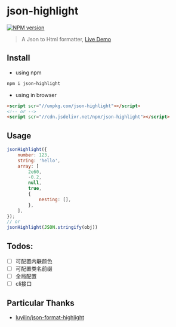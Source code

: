 # json-highlight
[![NPM version](https://img.shields.io/npm/v/json-highlight.svg)](https://npmjs.org/package/json-highlight)
> A Json to Html formatter, [Live Demo](https://bowencool.github.io/json-highlight/)

## Install
 - using npm
``` bash
npm i json-highlight
```
 - using in browser
``` html
<script scr="//unpkg.com/json-highlight"></script>
<!-- or -->
<script scr="//cdn.jsdelivr.net/npm/json-highlight"></script>
```

## Usage
``` js
jsonHighlight({
	number: 123,
	string: 'hello',
	array: [
		2e60,
		-0.2,
		null,
		true,
		{
			nesting: [],
		},
	],
});
// or
jsonHighlight(JSON.stringify(obj))
```

## Todos:
 - [ ] 可配置内联颜色
 - [ ] 可配置类名前缀
 - [ ] 全局配置
 - [ ] cli接口

## Particular Thanks

- [luyilin/json-format-highlight](https://github.com/luyilin/json-format-highlight)
